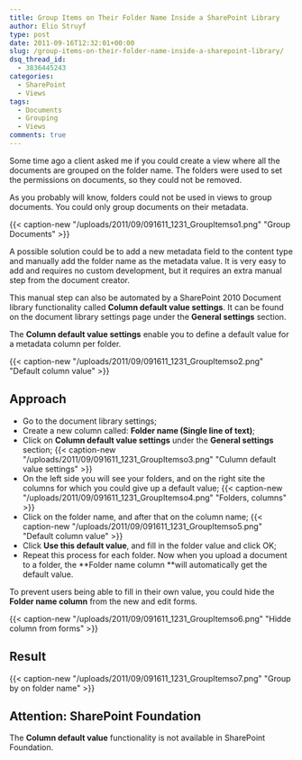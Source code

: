 ```yaml
---
title: Group Items on Their Folder Name Inside a SharePoint Library
author: Elio Struyf
type: post
date: 2011-09-16T12:32:01+00:00
slug: /group-items-on-their-folder-name-inside-a-sharepoint-library/
dsq_thread_id:
  - 3836445243
categories:
  - SharePoint
  - Views
tags:
  - Documents
  - Grouping
  - Views
comments: true
---
```


Some time ago a client asked me if you could create a view where all the documents are grouped on the folder name. The folders were used to set the permissions on documents, so they could not be removed.

As you probably will know, folders could not be used in views to group documents. You could only group documents on their metadata.

{{< caption-new "/uploads/2011/09/091611_1231_GroupItemso1.png" "Group Documents" >}}

A possible solution could be to add a new metadata field to the content type and manually add the folder name as the metadata value. It is very easy to add and requires no custom development, but it requires an extra manual step from the document creator.

This manual step can also be automated by a SharePoint 2010 Document library functionality called **Column default value settings**. It can be found on the document library settings page under the **General settings** section.

The **Column default value settings** enable you to define a default value for a metadata column per folder.

{{< caption-new "/uploads/2011/09/091611_1231_GroupItemso2.png" "Default column value" >}}

## Approach

*   Go to the document library settings;
*   Create a new column called: **Folder name (Single line of text)**;
*   Click on **Column default value settings** under the **General settings** section;
{{< caption-new "/uploads/2011/09/091611_1231_GroupItemso3.png" "Culumn default value settings" >}}
*   On the left side you will see your folders, and on the right site the columns for which you could give up a default value;
{{< caption-new "/uploads/2011/09/091611_1231_GroupItemso4.png" "Folders, columns" >}}
*   Click on the folder name, and after that on the column name;
{{< caption-new "/uploads/2011/09/091611_1231_GroupItemso5.png" "Default column value" >}}
*   Click **Use this default value**, and fill in the folder value and click OK;
*   Repeat this process for each folder.
Now when you upload a document to a folder, the **Folder name column **will automatically get the default value.

To prevent users being able to fill in their own value, you could hide the **Folder name column** from the new and edit forms.

{{< caption-new "/uploads/2011/09/091611_1231_GroupItemso6.png" "Hidde column from forms" >}}

## Result

{{< caption-new "/uploads/2011/09/091611_1231_GroupItemso7.png" "Group by on folder name" >}}

## Attention: SharePoint Foundation

The **Column default value** functionality is not available in SharePoint Foundation.